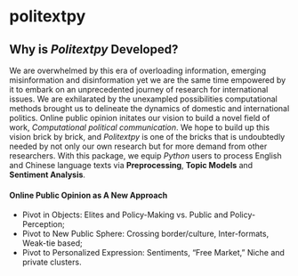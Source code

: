 # politextpy

## Why is *Politextpy* Developed?

We are overwhelmed by this era of overloading information, emerging misinformation and disinformation yet we are the same time empowered by it to embark on an unprecedented journey of research for international issues. We are exhilarated by the unexampled possibilities computational methods brought us to delineate the dynamics of domestic and international politics. Online public opinion initates our vision to build a novel field of work, *Computational political communication*. We hope to build up this vision brick by brick, and *Politextpy* is one of the bricks that is undoubtedly needed by not only our own research but for more demand from other researchers. With this package, we equip *Python* users to process English and Chinese language texts via **Preprocessing**, **Topic Models** and **Sentiment Analysis**.

#### Online Public Opinion as A New Approach

+ Pivot in Objects: Elites and Policy-Making vs. Public and Policy-Perception; 
+ Pivot to New Public Sphere: Crossing border/culture, Inter-formats, Weak-tie based;
+ Pivot to Personalized Expression: Sentiments, “Free Market,” Niche and private clusters.

